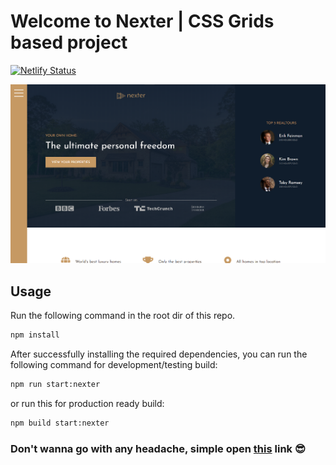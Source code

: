 # Welcome to Nexter | CSS Grids based project

[![Netlify Status](https://api.netlify.com/api/v1/badges/f9e704b5-df0d-4240-b38d-d87a9b361ebc/deploy-status)](https://app.netlify.com/sites/css-showcase-nexter/deploys)

<a href="https://css-showcase-nexter.netlify.app/"><img src="img/nexter.png"/></a>

## Usage
Run the following command in the root dir of this repo.
```bash
npm install
```

After successfully installing the required dependencies, you can
run the following command for development/testing build:

```bash
npm run start:nexter
```
or run this for production ready build:
```bash
npm build start:nexter
```

### Don't wanna go with any headache, simple open [this](https://css-showcase-nexter.netlify.app/) link 😎